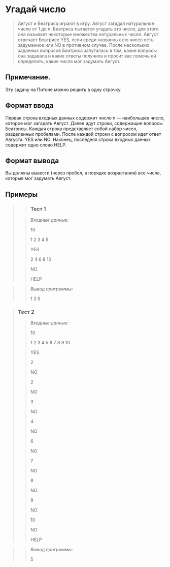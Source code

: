 # Угадай число

>Август и Беатриса играют в игру. Август загадал натуральное число от 1 до n. Беатриса пытается угадать это число, для этого она называет некоторые множества натуральных чисел. Август отвечает Беатрисе YES, если среди названных ею чисел есть задуманное или NO в противном случае. После нескольких заданных вопросов Беатриса запуталась в том, какие вопросы она задавала и какие ответы получила и просит вас помочь ей определить, какие числа мог задумать Август.


## Примечание.

Эту задачу на Питоне можно решить в одну строчку.

## Формат ввода

Первая строка входных данных содержит число n — наибольшее число, которое мог загадать Август. Далее идут строки, содержащие вопросы Беатрисы. Каждая строка представляет собой набор чисел, разделенных пробелами. После каждой строки с вопросом идет ответ Августа: YES или NO.  Наконец, последняя строка входных данных содержит одно слово HELP.

## Формат вывода

Вы должны вывести (через пробел, в порядке возрастания) все числа, которые мог задумать Август.

 ## Примеры
>
>>### Тест 1
> 
>>*Входные данные:*
>>
>>10
>>
>>1 2 3 4 5
>>
>>YES
>>
>>2 4 6 8 10
>>
>>NO
>>
>>HELP

>>*Вывод программы:*
>>
>>1 3 5

>### Тест 2
>>
>>*Входные данные:*
>>
>>10
>>
>>1 2 3 4 5 6 7 8 9 10
>>
>>YES
>>
>>2
>>
>>NO
>>
>>2
>>
>>NO
>>
>>3
>>
>>NO
>>
>>4
>>
>>NO
>>
>>6
>>
>>NO
>>
>>7
>>
>>NO
>>
>>8
>>
>>NO
>>
>>9
>>
>>NO
>>
>>10
>>
>>NO
>>
>>HELP

>>*Вывод программы:*
>>
>>5
